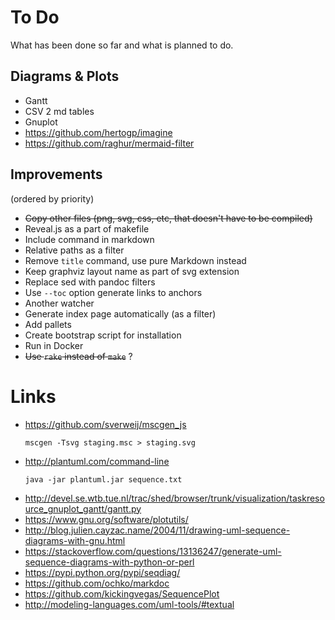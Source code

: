 # To Do

What has been done so far and what is planned to do.

## Diagrams & Plots

* Gantt
* CSV 2 md tables
* Gnuplot
* https://github.com/hertogp/imagine
* https://github.com/raghur/mermaid-filter

## Improvements

(ordered by priority)

* ~~Copy other files (png, svg, css, etc, that doesn't have to be compiled)~~
* Reveal.js as a part of makefile
* Include command in markdown
* Relative paths as a filter
* Remove `title` command, use pure Markdown instead
* Keep graphviz layout name as part of svg extension
* Replace sed with pandoc filters
* Use `--toc` option generate links to anchors
* Another watcher
* Generate index page automatically (as a filter)
* Add pallets
* Create bootstrap script for installation
* Run in Docker
* ~~Use `rake` instead of `make`~~ ?

# Links

* https://github.com/sverweij/mscgen_js
  ```
  mscgen -Tsvg staging.msc > staging.svg
  ```
* http://plantuml.com/command-line
  ```
  java -jar plantuml.jar sequence.txt
  ```
* http://devel.se.wtb.tue.nl/trac/shed/browser/trunk/visualization/taskresource_gnuplot_gantt/gantt.py
* https://www.gnu.org/software/plotutils/
* http://blog.julien.cayzac.name/2004/11/drawing-uml-sequence-diagrams-with-gnu.html
* https://stackoverflow.com/questions/13136247/generate-uml-sequence-diagrams-with-python-or-perl
* https://pypi.python.org/pypi/seqdiag/
* https://github.com/ochko/markdoc
* https://github.com/kickingvegas/SequencePlot
* http://modeling-languages.com/uml-tools/#textual